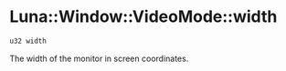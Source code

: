# Luna::Window::VideoMode::width

```c++
u32 width
```

The width of the monitor in screen coordinates. 

